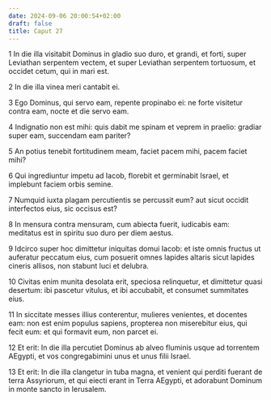 ```yaml
---
date: 2024-09-06 20:00:54+02:00
draft: false
title: Caput 27
---
```





1 In die illa visitabit Dominus in gladio suo duro, et grandi, et forti, super Leviathan serpentem vectem, et super Leviathan serpentem tortuosum, et occidet cetum, qui in mari est.

2 In die illa vinea meri cantabit ei.

3 Ego Dominus, qui servo eam, repente propinabo ei: ne forte visitetur contra eam, nocte et die servo eam.

4 Indignatio non est mihi: quis dabit me spinam et veprem in praelio: gradiar super eam, succendam eam pariter?

5 An potius tenebit fortitudinem meam, faciet pacem mihi, pacem faciet mihi?

6 Qui ingrediuntur impetu ad Iacob, florebit et germinabit Israel, et implebunt faciem orbis semine.

7 Numquid iuxta plagam percutientis se percussit eum? aut sicut occidit interfectos eius, sic occisus est?

8 In mensura contra mensuram, cum abiecta fuerit, iudicabis eam: meditatus est in spiritu suo duro per diem aestus.

9 Idcirco super hoc dimittetur iniquitas domui Iacob: et iste omnis fructus ut auferatur peccatum eius, cum posuerit omnes lapides altaris sicut lapides cineris allisos, non stabunt luci et delubra.

10 Civitas enim munita desolata erit, speciosa relinquetur, et dimittetur quasi desertum: ibi pascetur vitulus, et ibi accubabit, et consumet summitates eius.

11 In siccitate messes illius conterentur, mulieres venientes, et docentes eam: non est enim populus sapiens, propterea non miserebitur eius, qui fecit eum: et qui formavit eum, non parcet ei.

12 Et erit: In die illa percutiet Dominus ab alveo fluminis usque ad torrentem AEgypti, et vos congregabimini unus et unus filii Israel.

13 Et erit: In die illa clangetur in tuba magna, et venient qui perditi fuerant de terra Assyriorum, et qui eiecti erant in Terra AEgypti, et adorabunt Dominum in monte sancto in Ierusalem.

